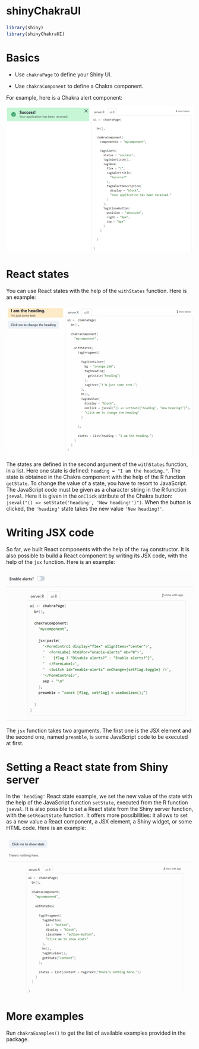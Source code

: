 shinyChakraUI
================

``` r
library(shiny)
library(shinyChakraUI)
```

# Basics

-   Use `chakraPage` to define your Shiny UI.

-   Use `chakraComponent` to define a Chakra component.

For example, here is a Chakra alert component:

![](https://raw.githubusercontent.com/stla/shinyChakraUI/main/inst/screenshots/chakraAlert.png)

# React states

You can use React states with the help of the `withStates` function.
Here is an example:

![](https://raw.githubusercontent.com/stla/shinyChakraUI/main/inst/screenshots/withStates.gif)

The states are defined in the second argument of the `withStates`
function, in a list. Here one state is defined:
`heading = "I am the heading."`. The state is obtained in the Chakra
component with the help of the R function `getState`. To change the
value of a state, you have to resort to JavaScript. The JavaScript code
must be given as a character string in the R function `jseval`. Here it
is given in the `onClick` attribute of the Chakra button:
`jseval("() => setState('heading', 'New heading!')")`. When the button
is clicked, the `'heading'` state takes the new value `'New heading!'`.

# Writing JSX code

So far, we built React components with the help of the `Tag`
constructor. It is also possible to build a React component by writing
its JSX code, with the help of the `jsx` function. Here is an example:

![](https://raw.githubusercontent.com/stla/shinyChakraUI/main/inst/screenshots/jsx.gif)

The `jsx` function takes two arguments. The first one is the JSX element
and the second one, named `preamble`, is some JavaScript code to be
executed at first.

# Setting a React state from Shiny server

In the `'heading'` React state example, we set the new value of the
state with the help of the JavaScript function `setState`, executed from
the R function `jseval`. It is also possible to set a React state from
the Shiny server function, with the `setReactState` function. It offers
more possibilities: it allows to set as a new value a React component, a
JSX element, a Shiny widget, or some HTML code. Here is an example:

![](https://raw.githubusercontent.com/stla/shinyChakraUI/main/inst/screenshots/setReactState.gif)

# More examples

Run `chakraExamples()` to get the list of available examples provided in
the package.
